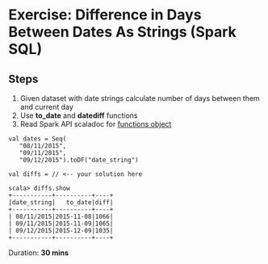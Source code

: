 # Exercise: Difference in Days Between Dates As Strings (Spark SQL)

## Steps

1. Given dataset with date strings calculate number of days between them and current day
2. Use **to_date** and **datediff** functions
3. Read Spark API scaladoc for [functions object](http://spark.apache.org/docs/latest/api/scala/index.html#org.apache.spark.sql.functions$)

```text
val dates = Seq(
   "08/11/2015",
   "09/11/2015",
   "09/12/2015").toDF("date_string")

val diffs = // <-- your solution here

scala> diffs.show
+-----------+----------+----+
|date_string|   to_date|diff|
+-----------+----------+----+
| 08/11/2015|2015-11-08|1066|
| 09/11/2015|2015-11-09|1065|
| 09/12/2015|2015-12-09|1035|
+-----------+----------+----+
```

Duration: **30 mins**

<!--
## Solution

```text
???
```

-->
